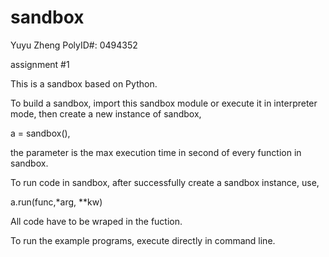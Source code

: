 sandbox
=======

Yuyu Zheng
PolyID#: 0494352

assignment #1

This is a sandbox based on Python. 

To build a sandbox, import this sandbox module or execute it in interpreter mode, then create a new instance of sandbox,



a = sandbox(<timeout>),



the <timeout> parameter is the max execution time in second of every function in sandbox.





To run code in sandbox, after successfully create a sandbox instance, use,



a.run(func,*arg, **kw)



All code have to be wraped in the fuction.







To run the example programs, execute directly in command line.
